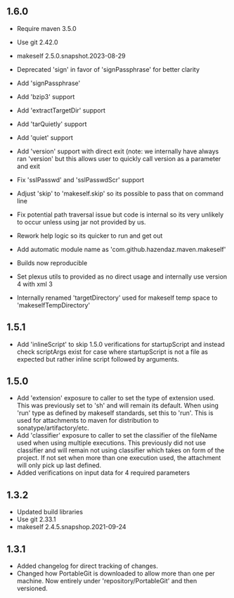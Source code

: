 1.6.0
-----
- Require maven 3.5.0
- Use git 2.42.0
- makeself 2.5.0.snapshot.2023-08-29

- Deprecated 'sign' in favor of 'signPassphrase' for better clarity
- Add 'signPassphrase'
- Add 'bzip3' support
- Add 'extractTargetDir' support
- Add 'tarQuietly' support
- Add 'quiet' support
- Add 'version' support with direct exit (note: we internally have always ran 'version' but this allows user to quickly call version as a parameter and exit
- Fix 'sslPasswd' and 'sslPasswdScr' support
- Adjust 'skip' to 'makeself.skip' so its possible to pass that on command line
- Fix potential path traversal issue but code is internal so its very unlikely to occur unless using jar not provided by us.
- Rework help logic so its quicker to run and get out

- Add automatic module name as 'com.github.hazendaz.maven.makeself'
- Builds now reproducible
- Set plexus utils to provided as no direct usage and internally use version 4 with xml 3
- Internally renamed 'targetDirectory' used for makeself temp space to 'makeselfTempDirectory'

1.5.1
-----
- Add 'inlineScript' to skip 1.5.0 verifications for startupScript and instead check scriptArgs exist for case where startupScript is not a file as expected but rather inline script followed by arguments.

1.5.0
-----
- Add 'extension' exposure to caller to set the type of extension used.  This was previously set to 'sh' and will remain its default.  When using 'run' type as defined by makeself standards, set this to 'run'.  This is used for attachments to maven for distribution to sonatype/artifactory/etc.
- Add 'classifier' exposure to caller to set the classifier of the fileName used when using multiple executions.  This previously did not use classifier and will remain not using classifier which takes on form of the project.  If not set when more than one execution used, the attachment will only pick up last defined.
- Added verifications on input data for 4 required parameters

1.3.2
-----
- Updated build libraries
- Use git 2.33.1
- makeself 2.4.5.snapshop.2021-09-24

1.3.1
-----
- Added changelog for direct tracking of changes.
- Changed how PortableGit is downloaded to allow more than one per machine.  Now entirely under 'repository/PortableGit' and then versioned.
